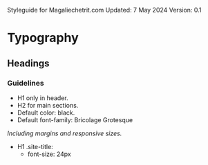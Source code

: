 Styleguide for Magaliechetrit.com
Updated: 7 May 2024
Version: 0.1

# Typography

## Headings

### Guidelines
- H1 only in header.
- H2 for main sections.
- Default color: black.
- Default font-family: Bricolage Grotesque

_Including margins and responsive sizes._
- H1 .site-title:
    - font-size: 24px
